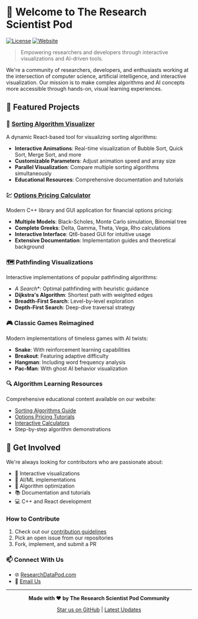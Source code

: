 # 🧪 Welcome to The Research Scientist Pod

[![License](https://img.shields.io/badge/License-MIT-blue.svg)](https://opensource.org/licenses/MIT)
[![Website](https://img.shields.io/badge/Website-ResearchDataPod.com-brightgreen)](https://researchdatapod.com)

> Empowering researchers and developers through interactive visualizations and AI-driven tools.

We're a community of researchers, developers, and enthusiasts working at the intersection of computer science, artificial intelligence, and interactive visualization. Our mission is to make complex algorithms and AI concepts more accessible through hands-on, visual learning experiences.

## 🚀 Featured Projects

### 🎨 [Sorting Algorithm Visualizer](https://github.com/The-Research-Scientist-Pod/sorting-visualizer)
A dynamic React-based tool for visualizing sorting algorithms:
- **Interactive Animations**: Real-time visualization of Bubble Sort, Quick Sort, Merge Sort, and more
- **Customizable Parameters**: Adjust animation speed and array size
- **Parallel Visualization**: Compare multiple sorting algorithms simultaneously
- **Educational Resources**: Comprehensive documentation and tutorials

### 💹 [Options Pricing Calculator](https://github.com/The-Research-Scientist-Pod/options-pricing-calculator)
Modern C++ library and GUI application for financial options pricing:
- **Multiple Models**: Black-Scholes, Monte Carlo simulation, Binomial tree
- **Complete Greeks**: Delta, Gamma, Theta, Vega, Rho calculations
- **Interactive Interface**: Qt6-based GUI for intuitive usage
- **Extensive Documentation**: Implementation guides and theoretical background

### 🗺️ Pathfinding Visualizations
Interactive implementations of popular pathfinding algorithms:
- **A* Search**: Optimal pathfinding with heuristic guidance
- **Dijkstra's Algorithm**: Shortest path with weighted edges
- **Breadth-First Search**: Level-by-level exploration
- **Depth-First Search**: Deep-dive traversal strategy

### 🎮 Classic Games Reimagined
Modern implementations of timeless games with AI twists:
- **Snake**: With reinforcement learning capabilities
- **Breakout**: Featuring adaptive difficulty
- **Hangman**: Including word frequency analysis
- **Pac-Man**: With ghost AI behavior visualization

### 🔍 Algorithm Learning Resources
Comprehensive educational content available on our website:
- [Sorting Algorithms Guide](https://researchdatapod.com/dsa/)
- [Options Pricing Tutorials](https://researchdatapod.com/black-scholes-option-pricing-in-c/)
- [Interactive Calculators](https://researchdatapod.com/data-science-tools/calculators/)
- Step-by-step algorithm demonstrations

## 📢 Get Involved

We're always looking for contributors who are passionate about:
- 🎨 Interactive visualizations
- 🧠 AI/ML implementations
- 🎯 Algorithm optimization
- 📚 Documentation and tutorials
- 💻 C++ and React development

### How to Contribute

1. Check out our [contribution guidelines](./CONTRIBUTING.md)
2. Pick an open issue from our repositories
3. Fork, implement, and submit a PR

### 📫 Connect With Us

- 🌐 [ResearchDataPod.com](https://researchdatapod.com)
- 📧 [Email Us](mailto:suf@researchdatapod.com)

---

<div align="center">

**Made with ❤️ by The Research Scientist Pod Community**

[Star us on GitHub](https://github.com/research-scientist-pod) | [Latest Updates](https://researchdatapod.com/blog)

</div>

